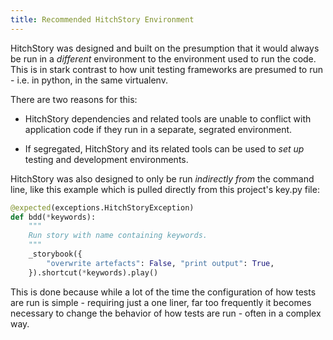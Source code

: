 ```yaml
---
title: Recommended HitchStory Environment
---
```


HitchStory was designed and built on the presumption that it would always be run in a *different* environment
to the environment used to run the code. This is in stark contrast to how unit testing frameworks are presumed
to run - i.e. in python, in the same virtualenv.

There are two reasons for this:

* HitchStory dependencies and related tools are unable to conflict with application code if they run in a separate, segrated environment.

* If segregated, HitchStory and its related tools can be used to *set up* testing and development environments.


HitchStory was also designed to only be run *indirectly from* the command line, like this example which is pulled 
directly from this project's key.py file:

```python
@expected(exceptions.HitchStoryException)
def bdd(*keywords):
    """
    Run story with name containing keywords.
    """
    _storybook({
        "overwrite artefacts": False, "print output": True,
    }).shortcut(*keywords).play()
```

This is done because while a lot of the time the configuration of how tests are run is simple - requiring
just a one liner, far too frequently it becomes necessary to change the behavior of how tests are run - often
in a complex way.
